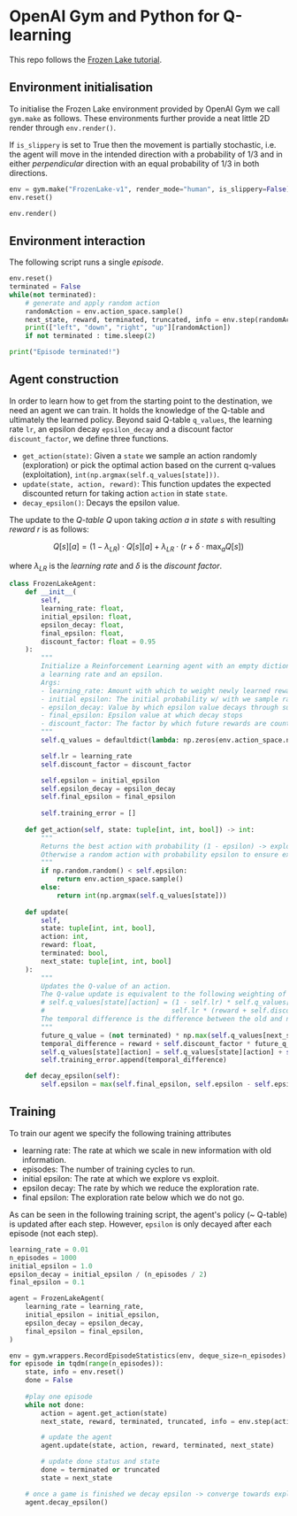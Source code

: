 # OpenAI Gym and Python for Q-learning

This repo follows the [Frozen Lake tutorial](https://www.gymlibrary.dev/environments/toy_text/frozen_lake/).

## Environment initialisation

To initialise the Frozen Lake environment provided by OpenAI Gym we call `gym.make` as follows. These environments further provide a neat little 2D render through `env.render()`.

If `is_slippery` is set to True then the movement is partially stochastic, i.e. the agent will move in the intended direction with a probability of 1/3 and in either *perpendicular* direction with an equal probability of 1/3 in both directions.

```python
env = gym.make("FrozenLake-v1", render_mode="human", is_slippery=False)
env.reset()

env.render()
```

## Environment interaction

The following script runs a single *episode*.

```python
env.reset()
terminated = False
while(not terminated):
    # generate and apply random action
    randomAction = env.action_space.sample()
    next_state, reward, terminated, truncated, info = env.step(randomAction)
    print(["left", "down", "right", "up"][randomAction])
    if not terminated : time.sleep(2)

print("Episode terminated!")
```

## Agent construction

In order to learn how to get from the starting point to the destination, we need an agent we can train. It holds the knowledge of the Q-table and ultimately the learned policy. Beyond said Q-table `q_values`, the learning rate `lr`, an epsilon decay `epsilon_decay` and a discount factor `discount_factor`, we define three functions. 
- `get_action(state)`: Given a `state` we sample an action randomly (exploration) or pick the optimal action based on the current q-values (exploitation), `int(np.argmax(self.q_values[state]))`.
- `update(state, action, reward)`: This function updates the expected discounted return for taking action `action` in state `state`.
- `decay_epsilon()`: Decays the epsilon value.

The update to the *Q-table* $Q$ upon taking *action* $a$ in *state* $s$ with resulting *reward* $r$ is as follows:

$$ Q[s][a] = (1 - \lambda_{LR}) \cdot Q[s][a] +  \lambda_{LR} \cdot (r + \delta \cdot \max_{a} Q[s])$$

where $\lambda_{LR}$ is the *learning rate* and $\delta$ is the *discount factor*.

```python
class FrozenLakeAgent:
    def __init__(
        self,
        learning_rate: float,
        initial_epsilon: float,
        epsilon_decay: float,
        final_epsilon: float,
        discount_factor: float = 0.95
    ):
        """
        Initialize a Reinforcement Learning agent with an empty dictionary of state-action values (q_values),
        a learning rate and an epsilon.
        Args:
        - learning_rate: Amount with which to weight newly learned reward vs old reward (1 - lr)
        - initial epsilon: The initial probability w/ with we sample random action (exploration)
        - epsilon_decay: Value by which epsilon value decays through subtraction
        - final_epsilon: Epsilon value at which decay stops
        - discount_factor: The factor by which future rewards are counted, i.e. expected return on next state (recursive)
        """
        self.q_values = defaultdict(lambda: np.zeros(env.action_space.n))

        self.lr = learning_rate
        self.discount_factor = discount_factor

        self.epsilon = initial_epsilon
        self.epsilon_decay = epsilon_decay
        self.final_epsilon = final_epsilon
        
        self.training_error = []
    
    def get_action(self, state: tuple[int, int, bool]) -> int:
        """
        Returns the best action with probability (1 - epsilon) -> exploitation. 
        Otherwise a random action with probability epsilon to ensure exploration.
        """
        if np.random.random() < self.epsilon:
            return env.action_space.sample()
        else:
            return int(np.argmax(self.q_values[state]))
    
    def update(
        self,
        state: tuple[int, int, bool],
        action: int,
        reward: float,
        terminated: bool,
        next_state: tuple[int, int, bool]
    ):
        """
        Updates the Q-value of an action.
        The Q-value update is equivalent to the following weighting of old and new information by the learning rate:
        # self.q_values[state][action] = (1 - self.lr) * self.q_values[state][action] +
        #                                self.lr * (reward + self.discount_factor * future_q_value)
        The temporal difference is the difference between the old and new value over one (time) step.
        """
        future_q_value = (not terminated) * np.max(self.q_values[next_state]) 
        temporal_difference = reward + self.discount_factor * future_q_value - self.q_values[state][action]
        self.q_values[state][action] = self.q_values[state][action] + self.lr * temporal_difference
        self.training_error.append(temporal_difference)

    def decay_epsilon(self):
        self.epsilon = max(self.final_epsilon, self.epsilon - self.epsilon_decay)
```

## Training

To train our agent we specify the following training attributes

- learning rate: The rate at which we scale in new information with old information.
- episodes: The number of training cycles to run.
- initial epsilon: The rate at which we explore vs exploit.
- epsilon decay: The rate by which we reduce the exploration rate.
- final epsilon: The exploration rate below which we do not go.

As can be seen in the following training script, the agent's policy (~ Q-table) is updated after each step. However, `epsilon` is only decayed after each episode (not each step).

```python
learning_rate = 0.01
n_episodes = 1000
initial_epsilon = 1.0
epsilon_decay = initial_epsilon / (n_episodes / 2)
final_epsilon = 0.1

agent = FrozenLakeAgent(
    learning_rate = learning_rate,
    initial_epsilon = initial_epsilon,
    epsilon_decay = epsilon_decay,
    final_epsilon = final_epsilon,
)

env = gym.wrappers.RecordEpisodeStatistics(env, deque_size=n_episodes)
for episode in tqdm(range(n_episodes)):
    state, info = env.reset()
    done = False
    
    #play one episode
    while not done:
        action = agent.get_action(state)
        next_state, reward, terminated, truncated, info = env.step(action)

        # update the agent
        agent.update(state, action, reward, terminated, next_state)

        # update done status and state
        done = terminated or truncated
        state = next_state

    # once a game is finished we decay epsilon -> converge towards exploitation
    agent.decay_epsilon()
```

